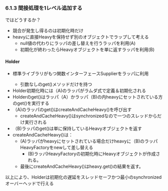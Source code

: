 ### 6.1.3 間接処理を1レベル追加する

ではどうするか？

- 競合が発生し得るのは初期化時だけ
- heavyに直接Heavyを保持せず別のオブジェクトでラップして考える
  - null値の代わりにラッパの差し替えを行うラッパを利用(A)
  - 初期化が終わったらHeavyオブジェクトを単に返すラッパを利用(B)

#### Holder

- 標準ライブラリがもつ関数インターフェースSupplier<T>をラッパに利用
  - 引数なしのget()メソッドだけを持つ
- Holder初期化時には（A)のラッパがラムダ式で定義＆初期化される
- Holderのget()はラッパ（A）かラッパ（B)の内heavyにセットされている方のget()を実行する
- （A)のラッパのget()はcreateAndCacheHeavy()を呼び出す
  - createAndCacheHeavy()はsynchronizedなので一つのスレッドからだけ実行される
- （B)ラッパのget()は単に保持しているHeavyオブジェクトを返す
- createAndCacheHeavy()は：
  - (A)ラッパがheavyにセットされている場合だけheavyに（B)のラッパHeavyFactoryをnewして差し替える
    - (B)ラッパHeavyFactoryの初期化時にHeavyオブジェクトが作成される。
  - 最後にcreateAndCacheHeavy()はheavy.get()の結果を返す。

以上により、Holderは初期化の遅延をスレッドセーフかつ最小のsynchronizedオーバーヘッドで行える
  